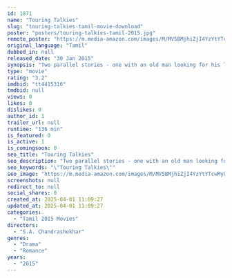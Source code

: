 ```yaml
---
id: 1871
name: "Touring Talkies"
slug: "touring-talkies-tamil-movie-download"
poster: "posters/touring-talkies-tamil-2015.jpg"
remote_poster: "https://m.media-amazon.com/images/M/MV5BMjhiZjI4YzYtYTcwMy00MGVjLWJmZjctNmYwNjUxZjg1NTc4XkEyXkFqcGdeQXVyNjQwMTMzNjM@._V1_SX300.jpg"
original_language: "Tamil"
dubbed_in: null
released_date: "30 Jan 2015"
synopsis: "Two parallel stories - one with an old man looking for his long lost love and the other about an elder sister seeking revenge against those responsible for the death of her sibling."
type: "movie"
rating: "3.2"
imdbid: "tt4415316"
tmdbid: null
views: 0
likes: 0
dislikes: 0
author_id: 1
trailer_url: null
runtime: "136 min"
is_featured: 0
is_active: 1
is_comingsoon: 0
seo_title: "Touring Talkies"
seo_description: "Two parallel stories - one with an old man looking for his long lost love and the other about an elder sister seeking revenge against those responsible for the death of her sibling."
seo_keywords: "\"Touring Talkies\""
seo_image: "https://m.media-amazon.com/images/M/MV5BMjhiZjI4YzYtYTcwMy00MGVjLWJmZjctNmYwNjUxZjg1NTc4XkEyXkFqcGdeQXVyNjQwMTMzNjM@._V1_SX300.jpg"
screenshots: null
redirect_to: null
social_shares: 0
created_at: 2025-04-01 11:09:27
updated_at: 2025-04-01 11:09:27
categories:
  - "Tamil 2015 Movies"
directors:
  - "S.A. Chandrashekhar"
genres:
  - "Drama"
  - "Romance"
years:
  - "2015"
---
```

